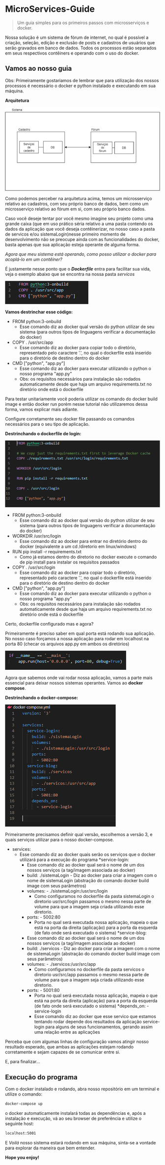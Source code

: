 # MicroServices-Guide
> Um guia simples para os primeiros passos com microsserviços e docker.


Nossa solução é um sistema de fórum de internet, no qual é possível a criação, seleção, edição e exclusão de posts e cadastros de usuários que serão gravados em banco de dados.
Todos os processos estão separados em seus respectivos contêiners e operando com o uso do docker.


## Vamos ao nosso guia

Obs: Primeiramente gostariamos de lembrar que para utilização dos nossos processos é necessário o docker e python instalado e executando em sua máquina.

<b>Arquitetura</b>

![](/images/arquitetura.PNG)

Como podemos perceber na arquitetura acima, temos um microsserviço relativo ao cadastros, com seu próprio banco de dados, bem como um microsserviço relativo ao fórum em si, com seu próprio banco dados.

Caso você deseje tentar por você mesmo imagine seu projeto como uma grande caixa (que em uso prático séria relativo a uma pasta contendo os dados da aplicação que você deseja contêinerizar, no nosso caso a pasta de servicos e/ou sistemaLogin)nesse primeiro momento de desenvolvimento não se preocupe ainda com as funcionalidades do docker, basta apenas que sua aplicação esteja operante de alguma forma.

<i>Agora que meu sistema está operando, como posso utilizar o docker para acoplá-lo em um contêiner?</i>

É justamente nesse ponto que o <b><i>Dockerfile</i></b> entra para facilitar sua vida, veja o exemplo abaixo que se encontra na nossa pasta <i>servicos</i>

![](/images/dockerfile-servicos.PNG)

<b>Vamos destrinchar esse código:</b>

* FROM python:3-onbuild
    * Esse comando diz ao docker qual versão do python utilizar de seu sistema (para outros tipos de linguagens verificar a documentação do docker)
* COPY . /usr/src/app
    * Esse comando diz ao docker para copiar todo o diretório, representado pelo caractere '.', no qual o dockerfile está inserido para o diretório de destino dentro do docker
* CMD ["python", "app.py"]
    * Esse comando diz ao docker para executar utilizando o python o nosso programa "app.py"
	* Obs: os requisitos necessários para instalação são rodados automaticamente desde que haja um arquivo requirements.txt no diretório onde está o dockerfile

Para testar unitariamente você poderia utilizar os comando do docker build image e então docker run porém nesse tutorial não utilizaremos dessa forma, vamos explicar mais adiante.

Configure corretamente seu docker file passando os comandos necessários para o seu tipo de aplicação.

<b>Destrinchando o dockerfile de login:</b>

![](/images/dockerfile-login.PNG)

* FROM python:3-onbuild
    * Esse comando diz ao docker qual versão do python utilizar de seu sistema (para outros tipos de linguagens verificar a documentação do docker)
* WORKDIR /usr/src/login
    * Esse comando diz ao docker para entrar no diretório dentro do docker (equivalente a um cd /diretorio em linux/windows)
* RUN pip install -r requirements.txt
	* Como já estamos dentro do diretorio no docker execute o comando de pip install para instalar os requisitos passados
* COPY . /usr/src/login
    * Esse comando diz ao docker para copiar todo o diretório, representado pelo caractere '.', no qual o dockerfile está inserido para o diretório de destino dentro do docker
* CMD ["python", "app.py"]
    * Esse comando diz ao docker para executar utilizando o python o nosso programa "app.py"
	* Obs: os requisitos necessários para instalação são rodados automaticamente desde que haja um arquivo requirements.txt no diretório onde está o dockerfile


Certo, dockerfile configurado mas e agora?

Primeiramente é preciso saber em qual porta está rodando sua aplicação. No nosso caso forçamos a nossa aplicação para rodar em localhost na porta 80 (checar os arquivos app.py em ambos os diretórios)

![](/images/app.PNG)

Agora que sabemos onde vai rodar nossa aplicação, vamos a parte mais essencial para deixar nossos sistemas operantes. Vamos ao <b>docker compose</b>.


<b>Destrinchando o docker-compose:</b>

![](/images/docker-compose.PNG)

Primeiramente precisamos definir qual versão, escolhemos a versão 3, e quais serviços utilizar para o nosso docker-compose.

* services:
    * Esse comando diz ao docker quais serão os serviços que o docker utilizará para a execução do programa
	*service-login:
		* Esse comando diz ao docker qual será o nome de um dos nossos serviços (a tag/imagem associada ao docker)
		* build: ./sistemaLogin - Diz ao docker para criar a imagem com o nome de sistemaLogin (abstração do comando docker build image com seus parâmetros)
		* volumes: - ./sistemaLogin:/usr/src/login 
			* Como configuramos no dockerfile da pasta sistemaLogin o diretorio usr/src/login passamos o mesmo nessa parte de volume para que a imagem seja criada utilizando esse diretorio.
		* ports: - 5002:80
			* Porta no qual será executada nossa aplicação, mapeia o que está na porta da direita (aplicação) para a porta da esquerda (de fato onde será executado o sistema)
	*service-blog:
		* Esse comando diz ao docker qual será o nome de um dos nossos serviços (a tag/imagem associada ao docker)
		* build: ./servicos - Diz ao docker para criar a imagem com o nome de sistemaLogin (abstração do comando docker build image com seus parâmetros)
		* volumes: - ./servicos:/usr/src/app 
			* Como configuramos no dockerfile da pasta servicos o diretorio usr/src/app passamos o mesmo nessa parte de volume para que a imagem seja criada utilizando esse diretorio.
		* ports: - 5001:80
			* Porta no qual será executada nossa aplicação, mapeia o que está na porta da direita (aplicação) para a porta da esquerda (de fato onde será executado o sistema)
		*depends_on: - service-login
			* Esse comando diz ao docker que esse servico que estamos tentando rodar depende dos resultados da aplicação service-login para alguns de seus funcionamentos, gerando assim uma relação entre as aplicações
		
Perceba que com algumas linhas de configuração vamos atingir nosso resultado esperado, que ambas as aplicações estejam rodando corretamente e sejam capazes de se comunicar entre si.

E, para finalizar...

## Execução do programa

Com o docker instalado e rodando, abra nosso repositório em um terminal e utilize o comando:

```sh
docker-compose up
```

o docker automaticamente instalará todas as dependências e, após a instalação e execução, vá ao seu browser de preferência e utilize o seguinte host:

```sh
localhost:5001
```

E <i>Voilá</i> nosso sistema estará rodando em sua máquina, sinta-se a vontade para explorar da maneira que bem entender.


<b>Hope you enjoy!</b>